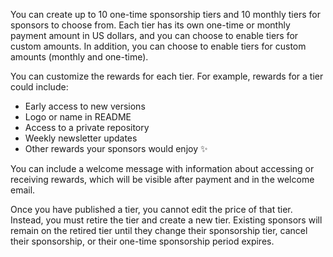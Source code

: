 You can create up to 10 one-time sponsorship tiers and 10 monthly tiers for sponsors to choose from. Each tier has its own one-time or monthly payment amount in US dollars, and you can choose to enable tiers for custom amounts. In addition, you can choose to enable tiers for custom amounts (monthly and one-time).

You can customize the rewards for each tier. For example, rewards for a tier could include:
- Early access to new versions 
- Logo or name in README
- Access to a private repository
- Weekly newsletter updates
- Other rewards your sponsors would enjoy ✨ 

You can include a welcome message with information about accessing or receiving rewards, which will be visible after payment and in the welcome email.

Once you have published a tier, you cannot edit the price of that tier. Instead, you must retire the tier and create a new tier. Existing sponsors will remain on the retired tier until they change their sponsorship tier, cancel their sponsorship, or their one-time sponsorship period expires.
